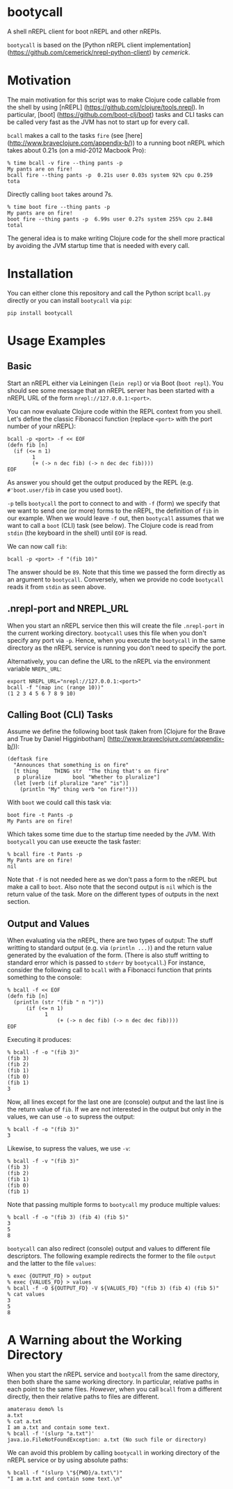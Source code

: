 # bootycall

A shell nREPL client for boot nREPL and other nREPls.

`bootycall` is based on the [Python nREPL client implementation] (https://github.com/cemerick/nrepl-python-client) by *cemerick*.

# Motivation

The main motivation for this script was to make Clojure code callable from the shell by using [nREPL] (https://github.com/clojure/tools.nrepl).
In particular, [boot] (https://github.com/boot-clj/boot) tasks and CLI tasks can be called very fast as the JVM has not to start up for every call.

`bcall` makes a call to the tasks `fire` (see [here] (http://www.braveclojure.com/appendix-b/)) to a running boot nREPL which takes about 0.21s (on a mid-2012 Macbook Pro):
```
% time bcall -v fire --thing pants -p
My pants are on fire!
bcall fire --thing pants -p  0.21s user 0.03s system 92% cpu 0.259 tota
```
Directly calling ```boot``` takes around 7s.
```
% time boot fire --thing pants -p
My pants are on fire!
boot fire --thing pants -p  6.99s user 0.27s system 255% cpu 2.848 total
```

The general idea is to make writing Clojure code for the shell more practical by avoiding the JVM startup time that is needed with every call.

# Installation

You can either clone this repository and call the Python script `bcall.py`
directly or you can install `bootycall` via `pip`:

```pip install bootycall```

# Usage Examples

## Basic

Start an nREPL either via Leiningen (`lein repl`) or via Boot (`boot repl`).
You should see some message that an nREPL server has been started with a nREPL
URL of the form `nrepl://127.0.0.1:<port>`. 

You can now evaluate Clojure code within the REPL context from you shell. 
Let's define the classic Fibonacci function (replace `<port>` with the port
number of your nREPL):
```
bcall -p <port> -f << EOF
(defn fib [n]
  (if (<= n 1)
		1
		(+ (-> n dec fib) (-> n dec dec fib))))
EOF
```
As answer you should get the output produced by the REPL (e.g. `#'boot.user/fib`
in case you used `boot`).

`-p` tells `bootycall` the port to connect to and with `-f` (form) we specify that we want to send one (or more) forms to the nREPL, the definition of `fib` in our example.
When we would leave `-f` out, then `bootycall` assumes that we want to call a
`boot` (CLI) task (see below).
The Clojure code is read from `stdin` (the keyboard in the shell) until `EOF` is read. 

We can now call `fib`:

```
bcall -p <port> -f "(fib 10)"
```
The answer should be `89`. Note that this time we passed the form directly as an argument to `bootycall`.
Conversely, when we provide no code `bootycall` reads it from `stdin` as seen
above.

## .nrepl-port and NREPL_URL

When you start an nREPL service then this will create the file `.nrepl-port` in
the current working directory.
`bootycall` uses this file when you don't specify any port via `-p`.
Hence, when you execute the `bootycall` in the same directory as the nREPL
service is running you don't need to specify the port.

Alternatively, you can define the URL to the nREPL via the environment variable
`NREPL_URL`:
```
export NREPL_URL="nrepl://127.0.0.1:<port>"
bcall -f "(map inc (range 10))"
(1 2 3 4 5 6 7 8 9 10)
```


## Calling Boot (CLI) Tasks

Assume we define the following boot task (taken from [Clojure for the Brave and True by Daniel Higginbotham] (http://www.braveclojure.com/appendix-b/)):
```
(deftask fire
  "Announces that something is on fire"
  [t thing     THING str  "The thing that's on fire"
   p pluralize       bool "Whether to pluralize"]
  (let [verb (if pluralize "are" "is")]
    (println "My" thing verb "on fire!")))
```
With `boot` we could call this task via:
```
boot fire -t Pants -p
My Pants are on fire!
```
Which takes some time due to the startup time needed by the JVM.
With `bootycall` you can use exeucte the task faster:
```
% bcall fire -t Pants -p
My Pants are on fire!
nil
```
Note that `-f` is not needed here as we don't pass a form to the nREPL but make a call to `boot`.
Also note that the second output is `nil` which is the return value of the task.
More on the different types of outputs in the next section.

## Output and Values
When evaluating via the nREPL, there are two types of output: 
The stuff writting to standard output (e.g. via `(println ...)`) and the return value generated by the evaluation of the form.
(There is also stuff writting to standard error which is passed to `stderr` by `bootycall`.)
For instance, consider the following call to `bcall` with a Fibonacci function that prints something to the console:
```
% bcall -f << EOF
(defn fib [n]
  (println (str "(fib " n ")"))
	  (if (<= n 1)
		    1
				(+ (-> n dec fib) (-> n dec dec fib))))
EOF
```
Executing it produces:
```
% bcall -f -o "(fib 3)"
(fib 3)
(fib 2)
(fib 1)
(fib 0)
(fib 1)
3
```
Now, all lines except for the last one are (console) output and the last line is the return value of `fib`.
If we are not interested in the output but only in the values, we can use `-o` to supress the output:
```
% bcall -f -o "(fib 3)"
3
```
Likewise, to supress the values, we use `-v`:
```
% bcall -f -v "(fib 3)"
(fib 3)
(fib 2)
(fib 1)
(fib 0)
(fib 1)
```

Note that passing multiple forms to `bootycall` my produce multiple values:
```
% bcall -f -o "(fib 3) (fib 4) (fib 5)"
3
5
8
```

`bootycall` can also redirect (console) output and values to different file descriptors.
The following example redirects the former to the file `output` and the latter to the file `values`:
```
% exec {OUTPUT_FD} > output
% exec {VALUES_FD} > values
% bcall -f -O ${OUTPUT_FD} -V ${VALUES_FD} "(fib 3) (fib 4) (fib 5)"
% cat values
3
5
8
```

# A Warning about the Working Directory

When you start the nREPL service and `bootycall` from the same directory, then both share the same working directory.
In particular, relative paths in each point to the same files.
_However_, when you call `bcall` from a different directly, then their relative paths to files are different.
```
amaterasu demo% ls
a.txt
% cat a.txt
I am a.txt and contain some text.
% bcall -f '(slurp "a.txt")'
java.io.FileNotFoundException: a.txt (No such file or directory)
```
We can avoid this problem by calling `bootycall` in working directory of the nREPL service or by using absolute paths:
```
% bcall -f "(slurp \"${PWD}/a.txt\")"
"I am a.txt and contain some text.\n"
```

